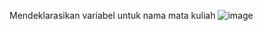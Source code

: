 Mendeklarasikan variabel untuk nama mata kuliah 
![image](https://github.com/user-attachments/assets/ca8085e3-79d8-42a8-9a05-04810b957dc4)
